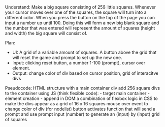 Understand:
Make a big square consisting of 256 little squares. Whenever your cursor moves over one of the squares, the square will turn into a different color. When you press the button on the top of the page you can input a number up until 100. Doing this will form a new big blank square and the number that was entered will represent the amount of squares (height and width) the big square will consist of.

Plan:
- UI: A grid of a variable amount of squares. A button above the grid that will reset the game and prompt to set up the new one.
- Input: clicking reset button, a number 1-100 (prompt), cursor over element.
- Output: change color of div based on cursor position, grid of interacitve divs

Pseudocode:
HTML structure with a main container div
add 256 square divs to the container using JS (think flexible code):
    - target main container
    - element creation
    - append in DOM
a combination of flexbox logic in CSS to make the divs appear as a grid of 16 x 16 squares
mouse over event to change color of div (for nodelist)
button activates function that will send a prompt and use prompt input (number) to generate an (input) by (input) grid of squares
